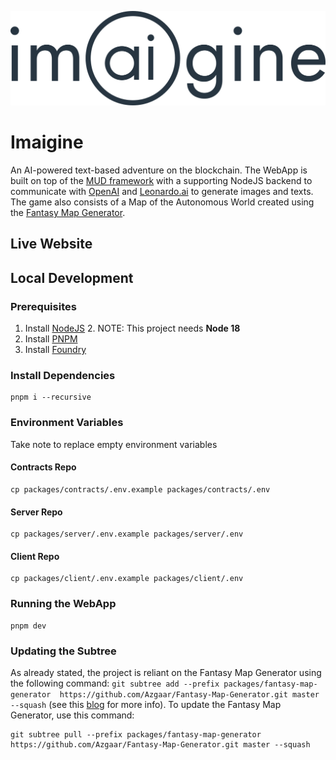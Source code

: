 ![](https://raw.githubusercontent.com/oostvoort/imaigine/main/assets/full_logo_imaigine_onLight.svg)
# Imaigine
An AI-powered text-based adventure on the blockchain. The WebApp is built on top of the [MUD 
framework](https://mud.dev/) with a supporting NodeJS backend to communicate with 
[OpenAI](https://openai.com/) and [Leonardo.ai](https://leonardo.ai/) to generate images and
texts. The game also consists of a Map of the Autonomous World created using the [Fantasy Map
Generator](https://github.com/Azgaar/Fantasy-Map-Generator).

## Live Website


## Local Development

### Prerequisites
1. Install [NodeJS](https://nodejs.org/en/download)
   2. NOTE: This project needs **Node 18**
2. Install [PNPM](https://pnpm.io/installation)
3. Install [Foundry](https://book.getfoundry.sh/getting-started/installation)

### Install Dependencies
```shell 
pnpm i --recursive
```

### Environment Variables
Take note to replace empty environment variables
#### Contracts Repo
```shell 
cp packages/contracts/.env.example packages/contracts/.env 
```
#### Server Repo
```shell 
cp packages/server/.env.example packages/server/.env 
```
#### Client Repo
```shell 
cp packages/client/.env.example packages/client/.env 
```

### Running the WebApp
````shell
pnpm dev
````

### Updating the Subtree
As already stated, the project is reliant on the Fantasy Map Generator using the following command:
`git subtree add --prefix packages/fantasy-map-generator  https://github.com/Azgaar/Fantasy-Map-Generator.git master --squash`
(see this [blog](https://blog.developer.atlassian.com/the-power-of-git-subtree/?_ga=2-71978451-1385799339-1568044055-1068396449-1567112770) 
for more info). To update the Fantasy Map Generator, use this command:
````shell
git subtree pull --prefix packages/fantasy-map-generator https://github.com/Azgaar/Fantasy-Map-Generator.git master --squash
````
